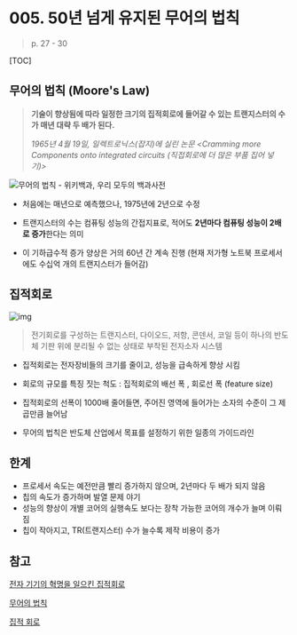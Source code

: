 # 005. 50년 넘게 유지된 무어의 법칙

> p. 27 - 30

[TOC]

## 무어의 법칙 (Moore's Law)

> **기술이 향상됨에 따라 일정한 크기의 집적회로에 들어갈 수 있는 트랜지스터의 수가 매년 대략 두 배가 된다.**
>
> *1965년 4월 19일, 일렉트로닉스(잡지)에 실린 논문 <Cramming more Components onto integrated circuits (직접회로에 더 많은 부품 집어 넣기)>*

![무어의 법칙 - 위키백과, 우리 모두의 백과사전](https://upload.wikimedia.org/wikipedia/commons/0/06/Moore_Law_diagram_%282004%29.png)

- 처음에는 매년으로 예측했으나, 1975년에 2년으로 수정
- 트랜지스터의 수는 컴퓨팅 성능의 간접지표로, 적어도 **2년마다 컴퓨팅 성능이 2배로 증가**한다는 의미

- 이 기하급수적 증가 양상은 거의 60년 간 계속 진행 (현재 저가형 노트북 프로세서에도 수십억 개의 트랜지스터가 들어감)



## 집적회로 

![img](https://www.scienceall.com/nas/image/201202/13%20img.jpg)

> 전기회로를 구성하는 트랜지스터, 다이오드, 저항, 콘덴서, 코일 등이 하나의 반도체 기판 위에 분리될 수 없는 상태로 부착된 전자소자 시스템

- 집적회로는 전자장비들의 크기를 줄이고, 성능을 급속하게 향상 시킴

- 회로의 규모를 특징 짓는 척도 : 집적회로의 배선 폭 , 회로선 폭 (feature size)
- 집적회로의 선폭이 1000배 줄어들면, 주어진 영역에 들어가는 소자의 수준이 그 제곱만큼 늘어남
- 무어의 법칙은 반도체 산업에서 목표를 설정하기 위한 일종의 가이드라인 



## 한계

- 프로세서 속도는 예전만큼 빨리 증가하지 않으며, 2년마다 두 배가 되지 않음
- 칩의 속도가 증가하며 발열 문제 야기
- 성능의 향상이 개별 코어의 실행속도 보다는 장착 가능한 코어의 개수가 늘며 이뤄짐
- 칩이 작아지고, TR(트랜지스터) 수가 늘수록 제작 비용이 증가



## 참고

[전자 기기의 혁명을 일으킨 집적회로](https://www.scienceall.com/%EC%A0%84%EC%9E%90-%EA%B8%B0%EA%B8%B0%EC%9D%98-%ED%98%81%EB%AA%85%EC%9D%84-%EC%9D%BC%EC%9C%BC%ED%82%A8-%EC%A7%91%EC%A0%81%ED%9A%8C%EB%A1%9C/)

[무어의 법칙](https://ko.wikipedia.org/wiki/%EB%AC%B4%EC%96%B4%EC%9D%98_%EB%B2%95%EC%B9%99)

[집적 회로](https://ko.wikipedia.org/wiki/%EC%A7%91%EC%A0%81_%ED%9A%8C%EB%A1%9C)
